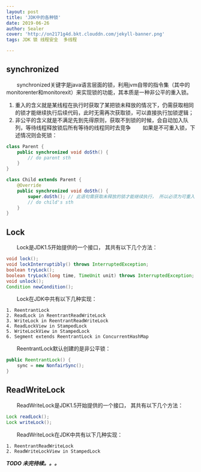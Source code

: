 ```yaml
---
layout: post
title: 'JDK中的各种锁'
date: 2019-06-26
author: Sealer
cover: 'http://on2171g4d.bkt.clouddn.com/jekyll-banner.png'
tags: JDK 锁 线程安全  多线程

---
```


## synchronized
　　synchronized关键字是java语言层面的锁，利用jvm自带的指令集（其中的monitorenter和monitorexit）来实现锁的功能，其本质是一种非公平的重入锁。

1. 重入的含义就是某线程在执行时获取了某把锁未释放的情况下，仍需获取相同的锁才能继续执行后续代码，此时无需再次获取锁，可以直接执行加锁逻辑； 
2. 非公平的含义就是不满足先到先得原则，获取不到锁的时候，会自动加入队列，等待线程释放锁后所有等待的线程同时去竞争
　　如果是不可重入锁，下述情况则会死锁：

```java
class Parent {
    public synchronized void doSth() {
        // do parent sth
    }
}

class Child extends Parent {
    @Override
    public synchronized void doSth() {
        super.doSth(); // 此语句需获取未释放的锁才能继续执行， 所以必须为可重入锁
        // do child's sth
    }
}
```

## Lock
　　Lock是JDK1.5开始提供的一个接口， 其共有以下几个方法：
```java
void lock();
void lockInterruptibly() throws InterruptedException;
boolean tryLock();
boolean tryLock(long time, TimeUnit unit) throws InterruptedException;
void unlock();
Condition newCondition();
```

　　Lock在JDK中共有以下几种实现：

    1. ReentrantLock
    2. ReadLock in ReentrantReadWriteLock
    3. WriteLock in ReentrantReadWriteLock
    4. ReadLockView in StampedLock
    5. WriteLockView in StampedLock
    6. Segment extends ReentrantLock in ConcurrentHashMap

　　ReentrantLock默认创建的是非公平锁：
```java
public ReentrantLock() {
    sync = new NonfairSync();
}
```
## ReadWriteLock
　　ReadWriteLock是JDK1.5开始提供的一个接口， 其共有以下几个方法：
```java
Lock readLock();
Lock writeLock();
```

　　ReadWriteLock在JDK中共有以下几种实现：

    1. ReentrantReadWriteLock
    2. ReadWriteLockView in StampedLock

**_TODO 未完待续。。。_**
